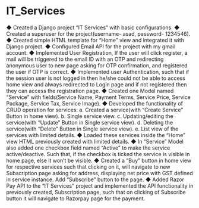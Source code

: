 # IT_Services
◆ Created a Django project “IT Services” with basic configurations.
◆ Created a superuser for the project(username- asad, password- 1234546).
◆ Created simple HTML template for “Home” view and integrated it with Django project.
◆ Configured Email API for the project with my gmail account. 
◆ Implemented User Registration, If the user will click register, a mail will be triggered to the email ID with 
  an OTP and redirecting anonymous user to new page asking for OTP confirmation, and registered the user if OTP 
  is correct. 
◆ Implemented user Authentication, such that if the session user is not logged in then he/she could not be 
  able to access home view and always redirected to Login page and if not registered then they can access the 
  registration page.
◆ Created one Model named “Service” with fields(Service Name, Payment Terms, Service Price, Service Package, 
  Service Tax, Service Image).
◆ Developed the functionality of CRUD operation for services:
a. Created a service(with “Create Service” Button in home view).
b. Single service view.
c. Updating/editing the service(with “Update” Button in Single service view).
d. Deleting the service(with “Delete” Button in Single service view).
e. List view of the services with limited details.
◆ Loaded these services inside the “Home” view HTML previously created with limited details.
◆ In “Service” Model also added one checkbox field named “Active” to make the service active/deactive. Such that, 
  if the checkbox is ticked the service is visible in home page, else it won’t be visible.
◆ Created a “Buy” button in home view for respective services such that clicking on it, will navigate to 
  new Subscription page asking for address, displaying net price with GST defined in service instance. Add “Subscribe” button to the page. 
◆ Added Razor Pay API to the “IT Services” project and implemented the API functionality in previously created, 
  Subscription page, such that on clicking of Subscribe button it will navigate to Razorpay page for the payment.